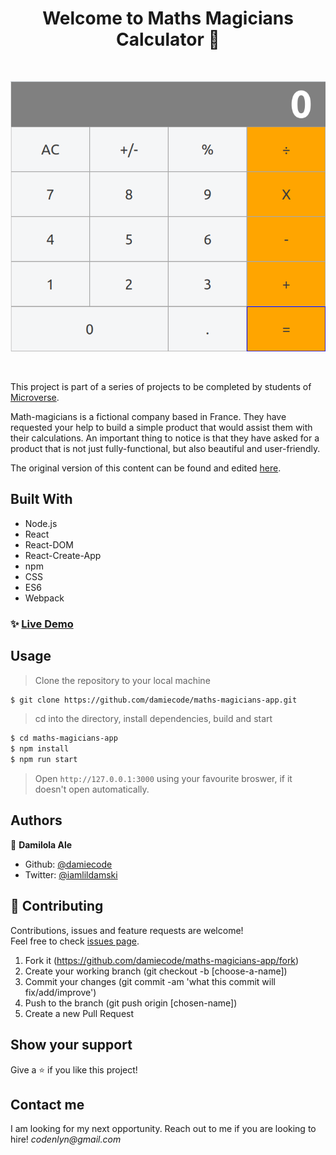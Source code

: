 <h1 align="center">Welcome to Maths Magicians Calculator 👋</h1>
<br>

<p>
  <a href="https://maths-magicians-app.herokuapp.com" target="_blank" align="center">
    <img alt="Website" src="calculator.png" />
  </a>
</p>

<br>

This project is part of a series of projects to be completed by students of [Microverse](https://www.microverse.org/ 'The Global School for Remote Software Developers!').

 Math-magicians is a fictional company based in France. They have requested your help to build a simple product that would assist them with their calculations. An important thing to notice is that they have asked for a product that is not just fully-functional, but also beautiful and user-friendly.

The original version of this content can be found and edited [here](https://github.com/microverseinc/project-react-calculator/blob/master/README.md).

## Built With


- Node.js
- React
- React-DOM
- React-Create-App
- npm
- CSS
- ES6
- Webpack

### ✨ [Live Demo](https://maths-magicians-app.herokuapp.com)

## Usage

> Clone the repository to your local machine

```sh
$ git clone https://github.com/damiecode/maths-magicians-app.git
```

> cd into the directory, install dependencies, build and start

```sh
$ cd maths-magicians-app
$ npm install
$ npm run start
```

> Open `http://127.0.0.1:3000` using your favourite broswer, if it doesn't open automatically.

## Authors

👤 **Damilola Ale**

- Github: [@damiecode](https://github.com/damiecode)
- Twitter: [@iamlildamski](https://twitter.com/iamlildamski)

## 🤝 Contributing

Contributions, issues and feature requests are welcome!<br />Feel free to check [issues page](https://github.com/damiecode/maths-magicians-app/issues).

1. Fork it (https://github.com/damiecode/maths-magicians-app/fork)
2. Create your working branch (git checkout -b [choose-a-name])
3. Commit your changes (git commit -am 'what this commit will fix/add/improve')
4. Push to the branch (git push origin [chosen-name])
5. Create a new Pull Request

## Show your support

Give a ⭐️ if you like this project!

## Contact me

I am looking for my next opportunity. Reach out to me if you are looking to hire!
_codenlyn@gmail.com_
